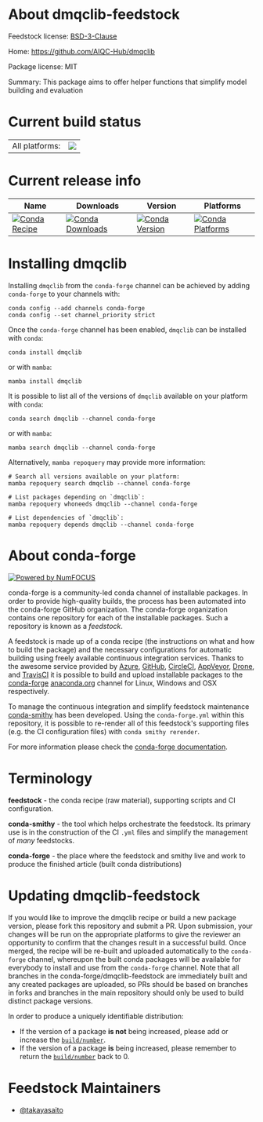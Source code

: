 About dmqclib-feedstock
=======================

Feedstock license: [BSD-3-Clause](https://github.com/conda-forge/dmqclib-feedstock/blob/main/LICENSE.txt)

Home: https://github.com/AIQC-Hub/dmqclib

Package license: MIT

Summary: This package aims to offer helper functions that simplify model building and evaluation

Current build status
====================


<table><tr><td>All platforms:</td>
    <td>
      <a href="https://dev.azure.com/conda-forge/feedstock-builds/_build/latest?definitionId=26108&branchName=main">
        <img src="https://dev.azure.com/conda-forge/feedstock-builds/_apis/build/status/dmqclib-feedstock?branchName=main">
      </a>
    </td>
  </tr>
</table>

Current release info
====================

| Name | Downloads | Version | Platforms |
| --- | --- | --- | --- |
| [![Conda Recipe](https://img.shields.io/badge/recipe-dmqclib-green.svg)](https://anaconda.org/conda-forge/dmqclib) | [![Conda Downloads](https://img.shields.io/conda/dn/conda-forge/dmqclib.svg)](https://anaconda.org/conda-forge/dmqclib) | [![Conda Version](https://img.shields.io/conda/vn/conda-forge/dmqclib.svg)](https://anaconda.org/conda-forge/dmqclib) | [![Conda Platforms](https://img.shields.io/conda/pn/conda-forge/dmqclib.svg)](https://anaconda.org/conda-forge/dmqclib) |

Installing dmqclib
==================

Installing `dmqclib` from the `conda-forge` channel can be achieved by adding `conda-forge` to your channels with:

```
conda config --add channels conda-forge
conda config --set channel_priority strict
```

Once the `conda-forge` channel has been enabled, `dmqclib` can be installed with `conda`:

```
conda install dmqclib
```

or with `mamba`:

```
mamba install dmqclib
```

It is possible to list all of the versions of `dmqclib` available on your platform with `conda`:

```
conda search dmqclib --channel conda-forge
```

or with `mamba`:

```
mamba search dmqclib --channel conda-forge
```

Alternatively, `mamba repoquery` may provide more information:

```
# Search all versions available on your platform:
mamba repoquery search dmqclib --channel conda-forge

# List packages depending on `dmqclib`:
mamba repoquery whoneeds dmqclib --channel conda-forge

# List dependencies of `dmqclib`:
mamba repoquery depends dmqclib --channel conda-forge
```


About conda-forge
=================

[![Powered by
NumFOCUS](https://img.shields.io/badge/powered%20by-NumFOCUS-orange.svg?style=flat&colorA=E1523D&colorB=007D8A)](https://numfocus.org)

conda-forge is a community-led conda channel of installable packages.
In order to provide high-quality builds, the process has been automated into the
conda-forge GitHub organization. The conda-forge organization contains one repository
for each of the installable packages. Such a repository is known as a *feedstock*.

A feedstock is made up of a conda recipe (the instructions on what and how to build
the package) and the necessary configurations for automatic building using freely
available continuous integration services. Thanks to the awesome service provided by
[Azure](https://azure.microsoft.com/en-us/services/devops/), [GitHub](https://github.com/),
[CircleCI](https://circleci.com/), [AppVeyor](https://www.appveyor.com/),
[Drone](https://cloud.drone.io/welcome), and [TravisCI](https://travis-ci.com/)
it is possible to build and upload installable packages to the
[conda-forge](https://anaconda.org/conda-forge) [anaconda.org](https://anaconda.org/)
channel for Linux, Windows and OSX respectively.

To manage the continuous integration and simplify feedstock maintenance
[conda-smithy](https://github.com/conda-forge/conda-smithy) has been developed.
Using the ``conda-forge.yml`` within this repository, it is possible to re-render all of
this feedstock's supporting files (e.g. the CI configuration files) with ``conda smithy rerender``.

For more information please check the [conda-forge documentation](https://conda-forge.org/docs/).

Terminology
===========

**feedstock** - the conda recipe (raw material), supporting scripts and CI configuration.

**conda-smithy** - the tool which helps orchestrate the feedstock.
                   Its primary use is in the construction of the CI ``.yml`` files
                   and simplify the management of *many* feedstocks.

**conda-forge** - the place where the feedstock and smithy live and work to
                  produce the finished article (built conda distributions)


Updating dmqclib-feedstock
==========================

If you would like to improve the dmqclib recipe or build a new
package version, please fork this repository and submit a PR. Upon submission,
your changes will be run on the appropriate platforms to give the reviewer an
opportunity to confirm that the changes result in a successful build. Once
merged, the recipe will be re-built and uploaded automatically to the
`conda-forge` channel, whereupon the built conda packages will be available for
everybody to install and use from the `conda-forge` channel.
Note that all branches in the conda-forge/dmqclib-feedstock are
immediately built and any created packages are uploaded, so PRs should be based
on branches in forks and branches in the main repository should only be used to
build distinct package versions.

In order to produce a uniquely identifiable distribution:
 * If the version of a package **is not** being increased, please add or increase
   the [``build/number``](https://docs.conda.io/projects/conda-build/en/latest/resources/define-metadata.html#build-number-and-string).
 * If the version of a package **is** being increased, please remember to return
   the [``build/number``](https://docs.conda.io/projects/conda-build/en/latest/resources/define-metadata.html#build-number-and-string)
   back to 0.

Feedstock Maintainers
=====================

* [@takayasaito](https://github.com/takayasaito/)

